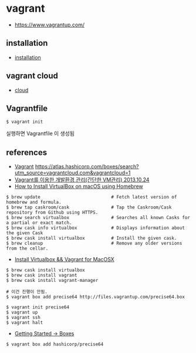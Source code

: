 # vagrant
* https://www.vagrantup.com/

## installation
* [installation](installation.md)

## vagrant cloud
* [cloud](cloud.md)

## Vagrantfile
```
$ vagrant init
```
실행하면 Vagrantfile 이 생성됨



## references
* [Vagrant](http://sourabhbajaj.com/mac-setup/Vagrant/README.html)
https://atlas.hashicorp.com/boxes/search?utm_source=vagrantcloud.com&vagrantcloud=1
* [Vagrant를 이용한 개발환경 관리(간단한 VM관리) 2013.10.24](http://bcho.tistory.com/806)
* [How to Install VirtualBox on macOS using Homebrew](https://www.code2bits.com/how-to-install-virtualbox-on-macos-using-homebrew/)
```
$ brew update                           # Fetch latest version of homebrew and formula.
$ brew tap caskroom/cask                # Tap the Caskroom/Cask repository from Github using HTTPS.
$ brew search virtualbox                # Searches all known Casks for a partial or exact match.
$ brew cask info virtualbox             # Displays information about the given Cask
$ brew cask install virtualbox          # Install the given cask.
$ brew cleanup                          # Remove any older versions from the cellar.
```
* [Install Virtualbox && Vagrant for MacOSX](https://gist.github.com/tomysmile/0618f1aa16341706940ed36b423b431c)
```
$ brew cask install virtualbox
$ brew cask install vagrant
$ brew cask install vagrant-manager

# 이건 진행이 안됨.
$ vagrant box add precise64 http://files.vagrantup.com/precise64.box

$ vagrant init precise64
$ vagrant up
$ vagrant ssh
$ vagrant halt
```
* [Getting Started -> Boxes](https://www.vagrantup.com/intro/getting-started/boxes.html)
```
$ vagrant box add hashicorp/precise64
```